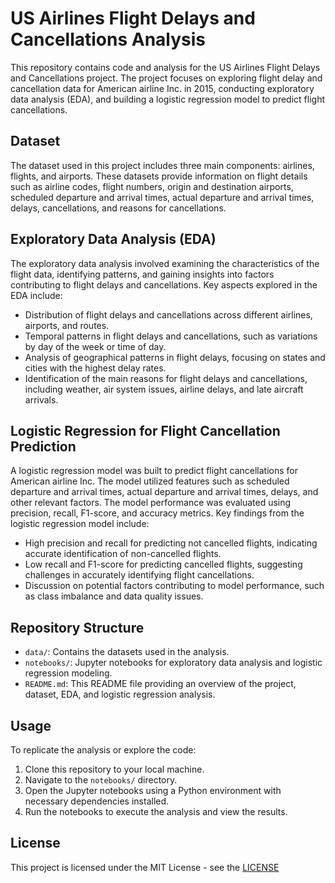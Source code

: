 # US Airlines Flight Delays and Cancellations Analysis

This repository contains code and analysis for the US Airlines Flight Delays and Cancellations project. The project focuses on exploring flight delay and cancellation data for American airline Inc. in 2015, conducting exploratory data analysis (EDA), and building a logistic regression model to predict flight cancellations.

## Dataset

The dataset used in this project includes three main components: airlines, flights, and airports. These datasets provide information on flight details such as airline codes, flight numbers, origin and destination airports, scheduled departure and arrival times, actual departure and arrival times, delays, cancellations, and reasons for cancellations.

## Exploratory Data Analysis (EDA)

The exploratory data analysis involved examining the characteristics of the flight data, identifying patterns, and gaining insights into factors contributing to flight delays and cancellations. Key aspects explored in the EDA include:

- Distribution of flight delays and cancellations across different airlines, airports, and routes.
- Temporal patterns in flight delays and cancellations, such as variations by day of the week or time of day.
- Analysis of geographical patterns in flight delays, focusing on states and cities with the highest delay rates.
- Identification of the main reasons for flight delays and cancellations, including weather, air system issues, airline delays, and late aircraft arrivals.

## Logistic Regression for Flight Cancellation Prediction

A logistic regression model was built to predict flight cancellations for American airline Inc. The model utilized features such as scheduled departure and arrival times, actual departure and arrival times, delays, and other relevant factors. The model performance was evaluated using precision, recall, F1-score, and accuracy metrics. Key findings from the logistic regression model include:

- High precision and recall for predicting not cancelled flights, indicating accurate identification of non-cancelled flights.
- Low recall and F1-score for predicting cancelled flights, suggesting challenges in accurately identifying flight cancellations.
- Discussion on potential factors contributing to model performance, such as class imbalance and data quality issues.

## Repository Structure

- `data/`: Contains the datasets used in the analysis.
- `notebooks/`: Jupyter notebooks for exploratory data analysis and logistic regression modeling.
- `README.md`: This README file providing an overview of the project, dataset, EDA, and logistic regression analysis.

## Usage

To replicate the analysis or explore the code:

1. Clone this repository to your local machine.
2. Navigate to the `notebooks/` directory.
3. Open the Jupyter notebooks using a Python environment with necessary dependencies installed.
4. Run the notebooks to execute the analysis and view the results.

## License

This project is licensed under the MIT License - see the [LICENSE](LICENSE) 


